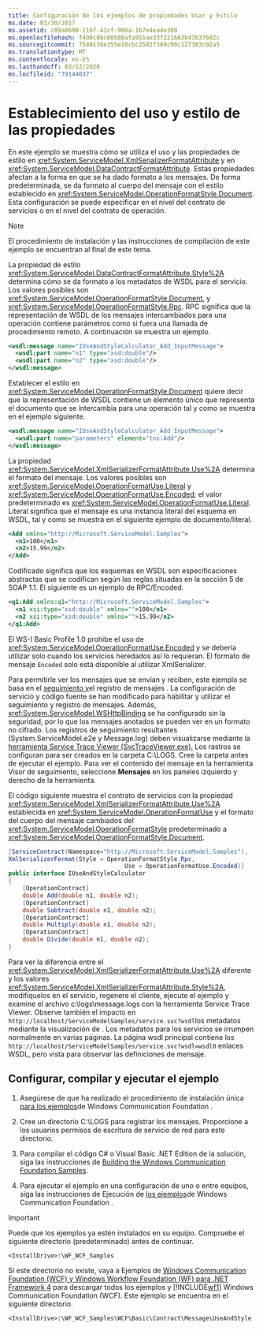 ```yaml
---
title: Configuración de los ejemplos de propiedades Usar y Estilo
ms.date: 03/30/2017
ms.assetid: c09a0600-116f-41cf-900a-1b7e4ea4e300
ms.openlocfilehash: f400c0bc08588afa951ae33f221663b47b37602c
ms.sourcegitcommit: 7588136e355e10cbc2582f389c90c127363c02a5
ms.translationtype: MT
ms.contentlocale: es-ES
ms.lasthandoff: 03/12/2020
ms.locfileid: "79144037"
---
```

# <a name="setting-the-use-and-style-properties"></a>Establecimiento del uso y estilo de las propiedades

En este ejemplo se muestra cómo se utiliza el uso y las propiedades de estilo en <xref:System.ServiceModel.XmlSerializerFormatAttribute> y en <xref:System.ServiceModel.DataContractFormatAttribute>. Estas propiedades afectan a la forma en que se ha dado formato a los mensajes. De forma predeterminada, se da formato al cuerpo del mensaje con el estilo establecido en <xref:System.ServiceModel.OperationFormatStyle.Document>. Esta configuración se puede especificar en el nivel del contrato de servicios o en el nivel del contrato de operación.

> [!NOTE]
> El procedimiento de instalación y las instrucciones de compilación de este ejemplo se encuentran al final de este tema.

La propiedad de estilo <xref:System.ServiceModel.DataContractFormatAttribute.Style%2A> determina cómo se da formato a los metadatos de WSDL para el servicio. Los valores posibles son <xref:System.ServiceModel.OperationFormatStyle.Document>, y <xref:System.ServiceModel.OperationFormatStyle.Rpc>. RPC significa que la representación de WSDL de los mensajes intercambiados para una operación contiene parámetros como si fuera una llamada de procedimiento remoto. A continuación se muestra un ejemplo.

```xml
<wsdl:message name="IUseAndStyleCalculator_Add_InputMessage">
  <wsdl:part name="n1" type="xsd:double"/>
  <wsdl:part name="n2" type="xsd:double"/>
</wsdl:message>
```

Establecer el estilo en <xref:System.ServiceModel.OperationFormatStyle.Document> quiere decir que la representación de WSDL contiene un elemento único que representa el documento que se intercambia para una operación tal y como se muestra en el ejemplo siguiente.

```xml
<wsdl:message name="IUseAndStyleCalculator_Add_InputMessage">
  <wsdl:part name="parameters" element="tns:Add"/>
</wsdl:message>
```

La propiedad <xref:System.ServiceModel.XmlSerializerFormatAttribute.Use%2A> determina el formato del mensaje. Los valores posibles son <xref:System.ServiceModel.OperationFormatUse.Literal> y <xref:System.ServiceModel.OperationFormatUse.Encoded>; el valor predeterminado es <xref:System.ServiceModel.OperationFormatUse.Literal>. Literal significa que el mensaje es una instancia literal del esquema en WSDL, tal y como se muestra en el siguiente ejemplo de documento/literal.

```xml
<Add xmlns="http://Microsoft.ServiceModel.Samples">
  <n1>100</n1>
  <n2>15.99</n2>
</Add>
```

Codificado significa que los esquemas en WSDL son especificaciones abstractas que se codifican según las reglas situadas en la sección 5 de SOAP 1.1. El siguiente es un ejemplo de RPC/Encoded.

```xml
<q1:Add xmlns:q1="http://Microsoft.ServiceModel.Samples">
  <n1 xsi:type="xsd:double" xmlns="">100</n1>
  <n2 xsi:type="xsd:double" xmlns="">15.99</n2>
</q1:Add>
```

El WS-I Basic Profile 1.0 prohibe el uso de <xref:System.ServiceModel.OperationFormatUse.Encoded> y se debería utilizar solo cuando los servicios heredados así lo requieran. El formato de mensaje `Encoded` solo está disponible al utilizar XmlSerializer.

Para permitirle ver los mensajes que se envían y reciben, este ejemplo se basa en el [seguimiento y](tracing-and-message-logging.md)el registro de mensajes . La configuración de servicio y código fuente se han modificado para habilitar y utilizar el seguimiento y registro de mensajes. Además, <xref:System.ServiceModel.WSHttpBinding> se ha configurado sin la seguridad, por lo que los mensajes anotados se pueden ver en un formato no cifrado. Los registros de seguimiento resultantes (System.ServiceModel.e2e y Message.log) deben visualizarse mediante la [herramienta Service Trace Viewer (SvcTraceViewer.exe).](../service-trace-viewer-tool-svctraceviewer-exe.md) Los rastros se configuran para ser creados en la carpeta C:\LOGS. Cree la carpeta antes de ejecutar el ejemplo. Para ver el contenido del mensaje en la herramienta Visor de seguimiento, seleccione **Mensajes** en los paneles izquierdo y derecho de la herramienta.

El código siguiente muestra el contrato de servicios con la propiedad <xref:System.ServiceModel.XmlSerializerFormatAttribute.Use%2A> establecida en <xref:System.ServiceModel.OperationFormatUse> y el formato del cuerpo del mensaje cambiados del <xref:System.ServiceModel.OperationFormatStyle> predeterminado a <xref:System.ServiceModel.OperationFormatStyle.Document>.

```csharp
[ServiceContract(Namespace="http://Microsoft.ServiceModel.Samples"),
XmlSerializerFormat(Style = OperationFormatStyle.Rpc,
                                 Use = OperationFormatUse.Encoded)]
public interface IUseAndStyleCalculator
{
    [OperationContract]
    double Add(double n1, double n2);
    [OperationContract]
    double Subtract(double n1, double n2);
    [OperationContract]
    double Multiply(double n1, double n2);
    [OperationContract]
    double Divide(double n1, double n2);
}
```

Para ver la diferencia entre el <xref:System.ServiceModel.XmlSerializerFormatAttribute.Use%2A> diferente y los valores <xref:System.ServiceModel.XmlSerializerFormatAttribute.Style%2A>, modifíquelos en el servicio, regenere el cliente, ejecute el ejemplo y examine el archivo c:\logs\message.logs con la herramienta Service Trace Viewer. Observe también el impacto en `http://localhost/ServiceModelSamples/service.svc?wsdl`los metadatos mediante la visualización de . Los metadatos para los servicios se irrumpen normalmente en varias páginas. La página wsdl principal contiene los `http://localhost/ServiceModelSamples/service.svc?wsdl=wsdl0` enlaces WSDL, pero vista para observar las definiciones de mensaje.

## <a name="to-set-up-build-and-run-the-sample"></a>Configurar, compilar y ejecutar el ejemplo

1. Asegúrese de que ha realizado el procedimiento de instalación única [para los ejemplos](one-time-setup-procedure-for-the-wcf-samples.md)de Windows Communication Foundation .

2. Cree un directorio C:\LOGS para registrar los mensajes. Proporcione a los usuarios permisos de escritura de servicio de red para este directorio.

3. Para compilar el código C# o Visual Basic .NET Edition de la solución, siga las instrucciones de [Building the Windows Communication Foundation Samples](building-the-samples.md).

4. Para ejecutar el ejemplo en una configuración de uno o entre equipos, siga las instrucciones de Ejecución de [los ejemplos](running-the-samples.md)de Windows Communication Foundation .

> [!IMPORTANT]
> Puede que los ejemplos ya estén instalados en su equipo. Compruebe el siguiente directorio (predeterminado) antes de continuar.
>
> `<InstallDrive>:\WF_WCF_Samples`
>
> Si este directorio no existe, vaya a Ejemplos de [Windows Communication Foundation (WCF) y Windows Workflow Foundation (WF) para .NET Framework 4](https://www.microsoft.com/download/details.aspx?id=21459) para descargar todos los ejemplos y [!INCLUDE[wf1](../../../../includes/wf1-md.md)] Windows Communication Foundation (WCF). Este ejemplo se encuentra en el siguiente directorio.
>
> `<InstallDrive>:\WF_WCF_Samples\WCF\Basic\Contract\Message\UseAndStyle`
